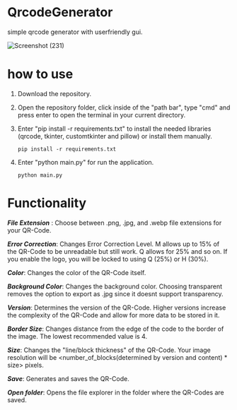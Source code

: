 # QrcodeGenerator

simple qrcode generator with userfriendly gui.

![Screenshot (231)](https://github.com/Akshil742/QrcodeGenerator/assets/111780794/5f5efa39-4fda-48df-b4f1-686d9559bc39)

# how to use

1. Download the repository.
2. Open the repository folder, click inside of the "path bar", type "cmd" and press enter to open the terminal in your current directory.
3. Enter "pip install -r requirements.txt" to install the needed libraries (qrcode, tkinter, customtkinter and pillow) or install them manually.
   
       pip install -r requirements.txt

5. Enter "python main.py" for run the application.
   
       python main.py
   
# Functionality
***File Extension*** : Choose between .png, .jpg, and .webp file extensions for your QR-Code.

***Error Correction***: Changes Error Correction Level. M allows up to 15% of the QR-Code to be unreadable but still work. Q allows for 25% and so on. If you enable the logo, you will be locked to using Q (25%) or H (30%).

***Color***: Changes the color of the QR-Code itself.

***Background Color***: Changes the background color. Choosing transparent removes the option to export as .jpg since it doesnt support transparency.

***Version***: Determines the version of the QR-Code. Higher versions increase the complexity of the QR-Code and allow for more data to be stored in it.

***Border Size***: Changes distance from the edge of the code to the border of the image. The lowest recommended value is 4.

***Size***: Changes the "line/block thickness" of the QR-Code. Your image resolution will be <number_of_blocks(determined by version and content) * size> pixels.

***Save***: Generates and saves the QR-Code.

***Open folder***: Opens the file explorer in the folder where the QR-Codes are saved.
